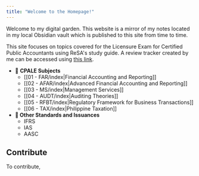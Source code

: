 ```yaml
---
title: "Welcome to the Homepage!"
---
```


Welcome to my digital garden. This website is a mirror of my notes located in my local Obsidian vault which is published to this site from time to time. 

This site focuses on topics covered for the Licensure Exam for Certified Public Accountants using ReSA's study guide. A review tracker created by me can be accessed using [this link](https://docs.google.com/spreadsheets/d/1ZYcrZEsSWFpGT7bwccuNtU_CFSy3FNb94MczraCj39I/edit?usp=sharing).

- 📌 **CPALE Subjects**
	- [[01 - FAR/index|Financial Accounting and Reporting]]
	- [[02 - AFAR/index|Advanced Financial Accounting and Reporting]]
	- [[03 - MS/index|Management Services]]
	- [[04 - AUDT/index|Auditing Theories]]
	- [[05 - RFBT/index|Regulatory Framework for Business Transactions]]
	- [[06 - TAX/index|Philippine Taxation]]
- **📌 Other Standards and Issuances**
	- IFRS
	- IAS
	- AASC

## Contribute
To contribute, 